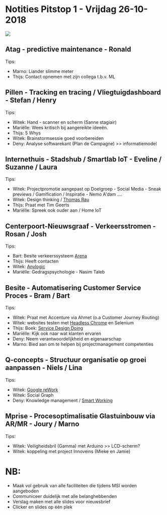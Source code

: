 # Notities Pitstop 1 - Vrijdag 26-10-2018
![](http://ignorelimits.com/wp-content/uploads/2017/06/10-THINGS-THAT-REQUIRE-ZERO-TALENT-724x1024.jpg)


## Atag - predictive maintenance - Ronald
Tips:
- Marno: Liander slimme meter
- Thijs: Contact opnemen met zijn collega t.b.v. ML


## Pillen - Tracking en tracing / Vliegtuigdashboard - Stefan / Henry
Tips:
- Witek: Hand - scanner en scherm (Sanne stagiair)
- Mariëlle: Wees kritisch bij aangereikte ideeën.
- Thijs: 5 Whys
- Witek: Brainstormsessie goed voorbereiden
- Deny: Analyse softwarekant (Plan de Campagne) >> informatiemodel

## Internethuis - Stadshub / Smartlab IoT - Eveline / Suzanne / Laura
Tips:
- Witek: Projectpromotie aangepast op Doelgroep - Social Media - Sneak previews / Gamification / Inspiratie - Nemo A'dam ....
- Witek: Design thinking / [Thomas Rau](http://www.rau.eu/over-ons/)
- Thijs: Praat met Tim Geerts
- Mariëlle: Spreek ook ouder aan / Home IoT

## Centerpoort-Nieuwsgraaf - Verkeersstromen - Rosan / Josh
Tips:
- Bart: Besite verkeerssysteem [Arena](https://www.besite.nl/reference/johan-cruijff-arena/)
- Thijs: Heeft contacten
- Witek: [Anylogic](https://www.anylogic.com/)
- Mariëlle: Gedragspsychologie - Nasim Taleb

## Besite - Automatisering Customer Service Proces - Bram / Bart
Tips:
- Witek: Praat met Accenture via Ahmet (o.a Customer Journey Routing)
- Witek: websites testen met [Headless Chrome](https://developers.google.com/web/tools/puppeteer/) en Selenium
- Thijs: Boek: [Service Design Doing](https://www.thisisservicedesigndoing.com/)
- Mariëlle: Kijk ook naar wat klanten ervaren
- Deny: Neem verantwoordelijkheid en eigenaarschap
- Marno: Bied aan om te helpen bij projectmanagement competenties

## Q-concepts - Structuur organisatie op groei aanpassen - Niels / Lina
Tips:
- Witek: [Google reWork](https://youtu.be/QC_PGHkRvTw)
- Witek: Social Graph
- Deny: Knowledge management / [Smart Working](https://www.fme.nl/nl/kansen-pakken-smart-working-model)

## Mprise - Procesoptimalisatie Glastuinbouw via AR/MR - Joury / Marno
Tips:
- Witek: Veiligheidsbril (Gamma) met Arduino >> LCD-scherm?
- Witek: koppeling met project Innoveins (Mieke en Jamie)

# NB:
- Maak vol gebruik van alle faciliteiten die tijdens MSI worden aangeboden
- Communiceer duidelijk met alle belanghebbenden
- Verslag maken met alle slides voor nieuwsbrief
- Clicker en slides op één plek

